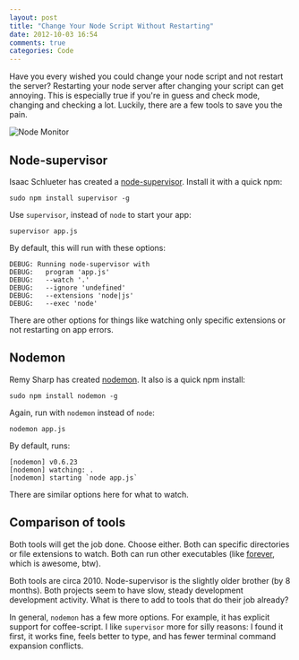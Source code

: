 ```yaml
---
layout: post
title: "Change Your Node Script Without Restarting"
date: 2012-10-03 16:54
comments: true
categories: Code
---
```


Have you every wished you could change your node script and not restart the server?  Restarting your node server after changing your script can get annoying.  This is especially true if you're in guess and check mode, changing and checking a lot.  Luckily, there are a few tools to save you the pain.

![Node Monitor](http://i.imgur.com/jrkIv.jpg)

<!--more-->

## Node-supervisor

Isaac Schlueter has created a [node-supervisor](https://github.com/isaacs/node-supervisor).  Install it with a quick npm:

    sudo npm install supervisor -g

Use `supervisor`, instead of `node` to start your app:

    supervisor app.js

By default, this will run with these options:

    DEBUG: Running node-supervisor with
    DEBUG:   program 'app.js'
    DEBUG:   --watch '.'
    DEBUG:   --ignore 'undefined'
    DEBUG:   --extensions 'node|js'
    DEBUG:   --exec 'node'

There are other options for things like watching only specific extensions or not restarting on app errors.

## Nodemon

Remy Sharp has created [nodemon](https://github.com/remy/nodemon).  It also is a quick npm install:

    sudo npm install nodemon -g

Again, run with `nodemon` instead of `node`:

    nodemon app.js

By default, runs:

    [nodemon] v0.6.23
    [nodemon] watching: .
    [nodemon] starting `node app.js`

There are similar options here for what to watch.

## Comparison of tools

Both tools will get the job done.  Choose either.  Both can specific directories or file extensions to watch.  Both can run other executables (like [forever](https://github.com/nodejitsu/forever), which is awesome, btw).

Both tools are circa 2010.  Node-supervisor is the slightly older brother (by 8 months).  Both projects seem to have slow, steady development development activity.  What is there to add to tools that do their job already?

In general, `nodemon` has a few more options.  For example, it has explicit support for coffee-script.  I like `supervisor` more for silly reasons:  I found it first, it works fine, feels better to type, and has fewer terminal command expansion conflicts.
